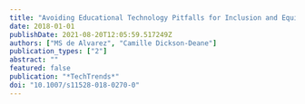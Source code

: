 ```yaml
---
title: "Avoiding Educational Technology Pitfalls for Inclusion and Equity"
date: 2018-01-01
publishDate: 2021-08-20T12:05:59.517249Z
authors: ["MS de Alvarez", "Camille Dickson-Deane"]
publication_types: ["2"]
abstract: ""
featured: false
publication: "*TechTrends*"
doi: "10.1007/s11528-018-0270-0"
---
```


